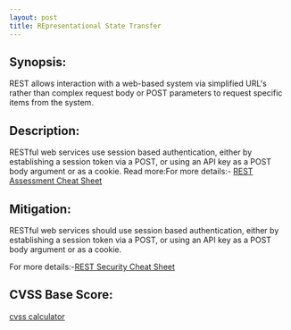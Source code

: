 ```yaml
---
layout: post
title: REpresentational State Transfer
---
```


Synopsis:
----------------
REST allows interaction with a web-based system via simplified URL's rather than complex request body or POST parameters to request specific items from the system.

Description:
------------------ 
RESTful web services use session based authentication, either by establishing a session token via a POST, or using an API key as a POST body argument or as a cookie.
Read more:For more details:- [REST Assessment Cheat Sheet](https://www.owasp.org/index.php/REST_Assessment_Cheat_Sheet)  


Mitigation:
----------------
RESTful web services should use session based authentication, either by establishing a session token via a POST, or using an API key as a POST body argument or as a cookie. 

For more details:-[REST Security Cheat Sheet](https://www.owasp.org/index.php/REST_Security_Cheat_Sheet) 

CVSS Base Score:
----------------------------

[cvss calculator](http://nvd.nist.gov/cvss.cfm?calculator&version=2)
